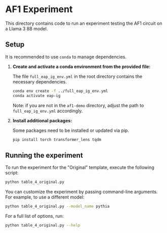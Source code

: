 # AF1 Experiment

This directory contains code to run an experiment testing the AF1 circuit on a Llama 3 8B model.

## Setup

It is recommended to use `conda` to manage dependencies.

1.  **Create and activate a conda environment from the provided file:**

    The file `full_eap_ig_env.yml` in the root directory contains the necessary dependencies.

    ```bash
    conda env create -f ../full_eap_ig_env.yml
    conda activate eap-ig
    ```
    Note: if you are not in the `af1-demo` directory, adjust the path to `full_eap_ig_env.yml` accordingly.

2.  **Install additional packages:**

    Some packages need to be installed or updated via pip.

    ```bash
    pip install torch transformer_lens tqdm
    ```

## Running the experiment

To run the experiment for the "Original" template, execute the following script:

```bash
python table_4_original.py
```

You can customize the experiment by passing command-line arguments. For example, to use a different model:

```bash
python table_4_original.py --model_name pythia
```

For a full list of options, run:
```bash
python table_4_original.py --help
``` 